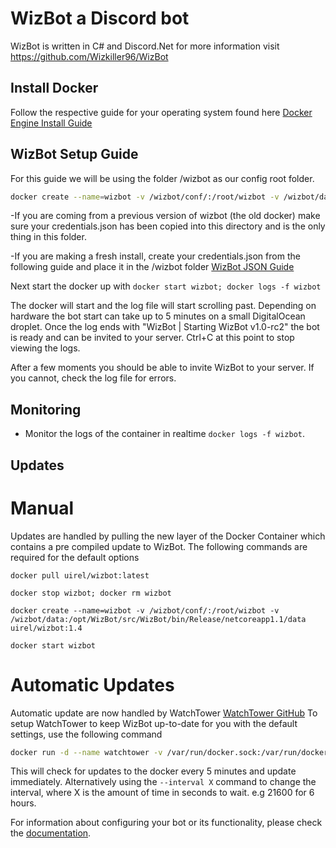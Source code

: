 # WizBot a Discord bot 
WizBot is written in C# and Discord.Net for more information visit <https://github.com/Wizkiller96/WizBot>

## Install Docker
Follow the respective guide for your operating system found here [Docker Engine Install Guide](https://docs.docker.com/engine/installation/)

## WizBot Setup Guide
For this guide we will be using the folder /wizbot as our config root folder.

```bash
docker create --name=wizbot -v /wizbot/conf/:/root/wizbot -v /wizbot/data:/opt/WizBot/src/WizBot/bin/Release/netcoreapp1.1/data uirel/wizbot:1.4
```
-If you are coming from a previous version of wizbot (the old docker) make sure your credentials.json has been copied into this directory and is the only thing in this folder. 

-If you are making a fresh install, create your credentials.json from the following guide and place it in the /wizbot folder [WizBot JSON Guide](http://wizbot.readthedocs.io/en/latest/JSON%20Explanations/)

Next start the docker up with `docker start wizbot; docker logs -f wizbot`

The docker will start and the log file will start scrolling past. Depending on hardware the bot start can take up to 5 minutes on a small DigitalOcean droplet.
Once the log ends with "WizBot | Starting WizBot v1.0-rc2" the bot is ready and can be invited to your server. Ctrl+C at this point to stop viewing the logs.

After a few moments you should be able to invite WizBot to your server. If you cannot, check the log file for errors. 

## Monitoring

* Monitor the logs of the container in realtime `docker logs -f wizbot`.

## Updates

# Manual
Updates are handled by pulling the new layer of the Docker Container which contains a pre compiled update to WizBot.
The following commands are required for the default options

`docker pull uirel/wizbot:latest`

`docker stop wizbot; docker rm wizbot`

```
docker create --name=wizbot -v /wizbot/conf/:/root/wizbot -v /wizbot/data:/opt/WizBot/src/WizBot/bin/Release/netcoreapp1.1/data uirel/wizbot:1.4
```

`docker start wizbot`


# Automatic Updates
Automatic update are now handled by WatchTower [WatchTower GitHub](https://github.com/CenturyLinkLabs/watchtower)
To setup WatchTower to keep WizBot up-to-date for you with the default settings, use the following command

```bash
docker run -d --name watchtower -v /var/run/docker.sock:/var/run/docker.sock centurylink/watchtower --cleanup wizbot
```

This will check for updates to the docker every 5 minutes and update immediately. Alternatively using the `--interval X` command to change the interval, where X is the amount of time in seconds to wait. e.g 21600 for 6 hours.


For information about configuring your bot or its functionality, please check the [documentation](http://wizbot.readthedocs.io/en/latest).